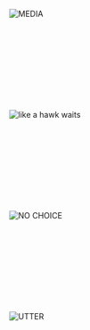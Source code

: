![MEDIA](../log/pics/MEDIA.gif 'MEDIA')

<br/><br/><br/><br/><br/><br/><br/><br/>

![like a hawk waits](../log/pics/like-a-hawk-waits.gif 'like a hawk waits')

<br/><br/><br/><br/><br/><br/><br/><br/>

![NO CHOICE](../log/pics/NO-CHOICE.gif 'NO CHOICE')

<br/><br/><br/><br/><br/><br/><br/><br/>

![UTTER](../log/pics/UTTER-[2].gif 'UTTER')